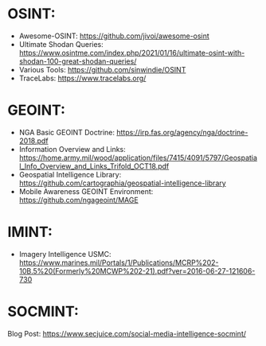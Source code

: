 # OSINT:
- Awesome-OSINT: https://github.com/jivoi/awesome-osint  
- Ultimate Shodan Queries: https://www.osintme.com/index.php/2021/01/16/ultimate-osint-with-shodan-100-great-shodan-queries/  
- Various Tools: https://github.com/sinwindie/OSINT
- TraceLabs: https://www.tracelabs.org/



# GEOINT:
- NGA Basic GEOINT Doctrine: https://irp.fas.org/agency/nga/doctrine-2018.pdf  
- Information Overview and Links: https://home.army.mil/wood/application/files/7415/4091/5797/Geospatial_Info_Overview_and_Links_Trifold_OCT18.pdf  
- Geospatial Intelligence Library: https://github.com/cartographia/geospatial-intelligence-library  
- Mobile Awareness GEOINT Environment: https://github.com/ngageoint/MAGE  



# IMINT:
- Imagery Intelligence USMC: https://www.marines.mil/Portals/1/Publications/MCRP%202-10B.5%20(Formerly%20MCWP%202-21).pdf?ver=2016-06-27-121606-730

# SOCMINT:
Blog Post: https://www.secjuice.com/social-media-intelligence-socmint/  
